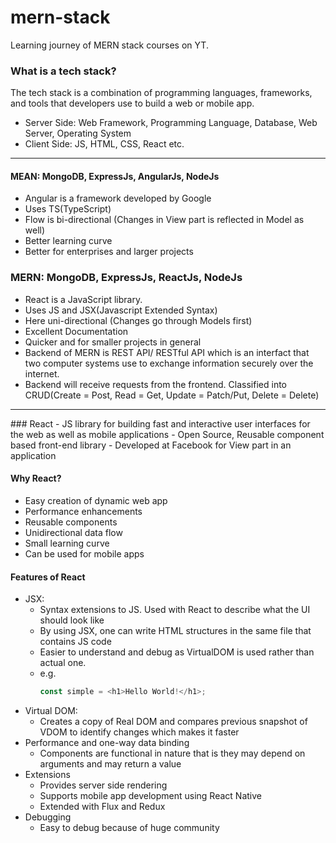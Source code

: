 # mern-stack
Learning journey of MERN stack courses on YT.

### What is a tech stack?
The tech stack is a combination of programming languages, frameworks, and tools that developers use to build a web or mobile app.
- Server Side: Web Framework, Programming Language, Database, Web Server, Operating System
- Client Side: JS, HTML, CSS, React etc.

<hr>

#### MEAN: MongoDB, ExpressJs, AngularJs, NodeJs
  - Angular is a framework developed by Google
  - Uses TS(TypeScript)
  - Flow is bi-directional (Changes in View part is reflected in Model as well)
  - Better learning curve
  - Better for enterprises and larger projects

### MERN: MongoDB, ExpressJs, ReactJs, NodeJs
  - React is a JavaScript library.
  - Uses JS and JSX(Javascript Extended Syntax)
  - Here uni-directional (Changes go through Models first)
  - Excellent Documentation
  - Quicker and for smaller projects in general
  - Backend of MERN is REST API/ RESTful API which is an interfact that two computer systems use to exchange information securely over the internet.
  - Backend will receive requests from the frontend. Classified into CRUD(Create = Post, Read = Get, Update = Patch/Put, Delete = Delete)
<hr>
### React
  - JS library for building fast and interactive user interfaces for the web as well as mobile applications
  - Open Source, Reusable component based front-end library
  - Developed at Facebook for View part in an application

#### Why React?
  - Easy creation of dynamic web app
  - Performance enhancements
  - Reusable components
  - Unidirectional data flow
  - Small learning curve
  - Can be used for mobile apps

#### Features of React
  - JSX:
      - Syntax extensions to JS. Used with React to describe what the UI should look like
      - By using JSX, one can write HTML structures in the same file that contains JS code
      - Easier to understand and debug as VirtualDOM is used rather than actual one.
      - e.g.
        ```js
        const simple = <h1>Hello World!</h1>;
        ```
  - Virtual DOM:
      - Creates a copy of Real DOM and compares previous snapshot of VDOM to identify changes which makes it faster
  - Performance and one-way data binding
      - Components are functional in nature that is they may depend on arguments and may return a value
  - Extensions
      - Provides server side rendering
      - Supports mobile app development using React Native
      - Extended with Flux and Redux
  - Debugging
      - Easy to debug because of huge community
